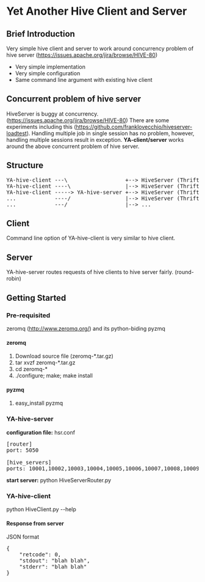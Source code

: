 # Yet Another Hive Client and Server #

## Brief Introduction ##
Very simple hive client and server to work around concurrency problem of hive server (https://issues.apache.org/jira/browse/HIVE-80)

* Very simple implementation
* Very simple configuration
* Same command line argument with existing hive client


## Concurrent problem of hive server ##
HiveServer is buggy at concurrency. (https://issues.apache.org/jira/browse/HIVE-80)
There are some experiments including this (https://github.com/franklovecchio/hiveserver-loadtest).
Handling multiple job in single session has no problem, however, handling multiple sessions result in exception.
**YA-client/server** works around the above concurrent problem of hive server.


## Structure ##
<pre>
YA-hive-client ---\                  +--> HiveServer (Thrift service)
YA-hive-client ----\                 |--> HiveServer (Thrift service)
YA-hive-client -----> YA-hive-server +--> HiveServer (Thrift service)
...            ----/                 |--> HiveServer (Thrift service)
...            ---/                  |--> ...
</pre>


## Client ##
Command line option of YA-hive-client is very similar to hive client.


## Server ##
YA-hive-server routes requests of hive clients to hive server fairly. (round-robin)


## Getting Started ##
### Pre-requisited ###
zeromq (http://www.zeromq.org/) and its python-biding pyzmq
#### zeromq ####
1. Download source file (zeromq-*.tar.gz)
2. tar xvzf zeromq-*.tar.gz
3. cd zeromq-*
4. ./configure; make; make install

#### pyzmq ####
1. easy_install pyzmq


### YA-hive-server ###
**configuration file:** hsr.conf
<pre>
[router]
port: 5050

[hive_servers]
ports: 10001,10002,10003,10004,10005,10006,10007,10008,10009,10010
</pre>

**start server:** python HiveServerRouter.py

### YA-hive-client ###
python HiveClient.py --help

#### Response from server ####
JSON format
<pre>
{
	"retcode": 0,
	"stdout": "blah blah",
	"stderr": "blah blah"
}
</pre>
